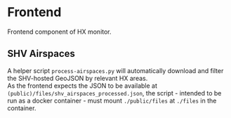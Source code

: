 # Frontend
Frontend component of HX monitor.

## SHV Airspaces
A helper script `process-airspaces.py` will automatically download and filter the SHV-hosted GeoJSON by relevant HX areas.  
As the frontend expects the JSON to be available at `(public)/files/shv_airspaces_processed.json`, the script - intended to be run as a docker container - must mount `./public/files` at `./files` in the container.  

